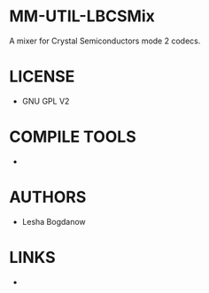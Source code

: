MM-UTIL-LBCSMix
===============

A mixer for Crystal Semiconductors mode 2 codecs.

LICENSE
===============
* GNU GPL V2

COMPILE TOOLS
===============
* 

AUTHORS
===============
* Lesha Bogdanow

LINKS
===============
* 
